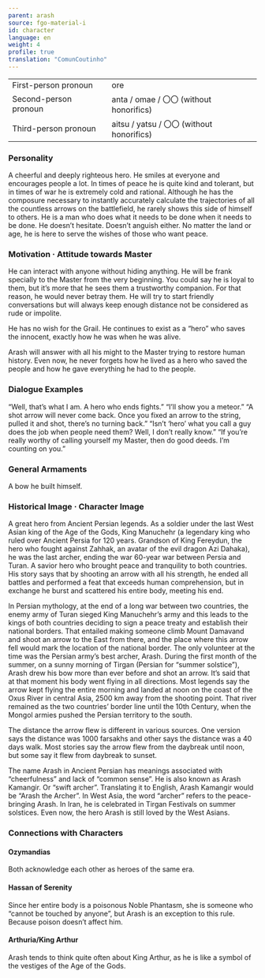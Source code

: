 ```yaml
---
parent: arash
source: fgo-material-i
id: character
language: en
weight: 4
profile: true
translation: "ComunCoutinho"
---
```


<table>
  <tr><td>First-person pronoun</td><td>ore</td></tr>
  <tr><td>Second-person pronoun</td><td>anta / omae / 〇〇 (without honorifics)</td></tr>
  <tr><td>Third-person pronoun</td><td>aitsu / yatsu / 〇〇 (without honorifics)</td></tr>
</table>

### Personality

A cheerful and deeply righteous hero.
He smiles at everyone and encourages people a lot.
In times of peace he is quite kind and tolerant, but in times of war he is extremely cold and rational. Although he has the composure necessary to instantly accurately calculate the trajectories of all the countless arrows on the battlefield, he rarely shows this side of himself to others.
He is a man who does what it needs to be done when it needs to be done.
He doesn’t hesitate.
Doesn’t anguish either.
No matter the land or age, he is here to serve the wishes of those who want peace.

### Motivation · Attitude towards Master

He can interact with anyone without hiding anything.
He will be frank specially to the Master from the very beginning. You could say he is loyal to them, but it’s more that he sees them a trustworthy companion. For that reason, he would never betray them.
He will try to start friendly conversations but will always keep enough distance not be considered as rude or impolite.

He has no wish for the Grail.
He continues to exist as a “hero” who saves the innocent, exactly how he was when he was alive.

Arash will answer with all his might to the Master trying to restore human history.
Even now, he never forgets how he lived as a hero who saved the people and how he gave everything he had to the people.

### Dialogue Examples

“Well, that’s what I am. A hero who ends fights.”
“I’ll show you a meteor.”
“A shot arrow will never come back. Once you fixed an arrow to the string, pulled it and shot, there’s no turning back.”
“Isn’t ‘hero’ what you call a guy does the job when people need them? Well, I don’t really know.”
“If you’re really worthy of calling yourself my Master, then do good deeds. I’m counting on you.”

### General Armaments

A bow he built himself.

### Historical Image · Character Image

A great hero from Ancient Persian legends.
As a soldier under the last West Asian king of the Age of the Gods, King Manuchehr (a legendary king who ruled over Ancient Persia for 120 years. Grandson of King Fereydun, the hero who fought against Zahhak, an avatar of the evil dragon Azi Dahaka), he was the last archer, ending the war 60-year war between Persia and Turan.
A savior hero who brought peace and tranquility to both countries.
His story says that by shooting an arrow with all his strength, he ended all battles and performed a feat that exceeds human comprehension, but in exchange he burst and scattered his entire body, meeting his end.

In Persian mythology, at the end of a long war between two countries, the enemy army of Turan sieged King Manuchehr’s army and this leads to the kings of both countries deciding to sign a peace treaty and establish their national borders.
That entailed making someone climb Mount Damavand and shoot an arrow to the East from there, and the place where this arrow fell would mark the location of the national border.
The only volunteer at the time was the Persian army’s best archer, Arash.
During the first month of the summer, on a sunny morning of Tirgan (Persian for “summer solstice”), Arash drew his bow more than ever before and shot an arrow.
It’s said that at that moment his body went flying in all directions.
Most legends say the arrow kept flying the entire morning and landed at noon on the coast of the Oxus River in central Asia, 2500 km away from the shooting point.
That river remained as the two countries’ border line until the 10th Century, when the Mongol armies pushed the Persian territory to the south.

The distance the arrow flew is different in various sources.
One version says the distance was 1000 farsakhs and other says the distance was a 40 days walk.
Most stories say the arrow flew from the daybreak until noon, but some say it flew from daybreak to sunset.

The name Arash in Ancient Persian has meanings associated with “cheerfulness” and lack of “common sense”.
He is also known as Arash Kamangir. Or “swift archer”.
Translating it to English, Arash Kamangir would be “Arash the Archer”. In West Asia, the word “archer” refers to the peace-bringing Arash.
In Iran, he is celebrated in Tirgan Festivals on summer solstices.
Even now, the hero Arash is still loved by the West Asians.

### Connections with Characters

#### Ozymandias

Both acknowledge each other as heroes of the same era.

#### Hassan of Serenity

Since her entire body is a poisonous Noble Phantasm, she is someone who “cannot be touched by anyone”, but Arash is an exception to this rule. Because poison doesn’t affect him.

#### Arthuria/King Arthur

Arash tends to think quite often about King Arthur, as he is like a symbol of the vestiges of the Age of the Gods.
